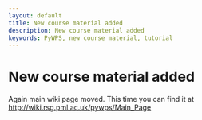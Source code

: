```yaml
---
layout: default
title: New course material added
description: New course material added
keywords: PyWPS, new course material, tutorial
---
```


# New course material added

Again main wiki page moved. This time you can find it at <http://wiki.rsg.pml.ac.uk/pywps/Main_Page>
